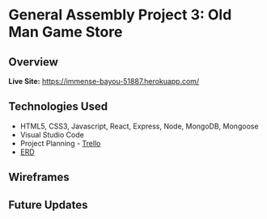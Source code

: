 # General Assembly Project 3: Old Man Game Store
## Overview

**Live Site:** <https://immense-bayou-51887.herokuapp.com/>

## Technologies Used
 * HTML5, CSS3, Javascript, React, Express, Node, MongoDB, Mongoose
 * Visual Studio Code
 * Project Planning - [Trello](https://trello.com/b/7vby01fi/wdi-project-3)
 * [ERD]()

## Wireframes

## Future Updates
